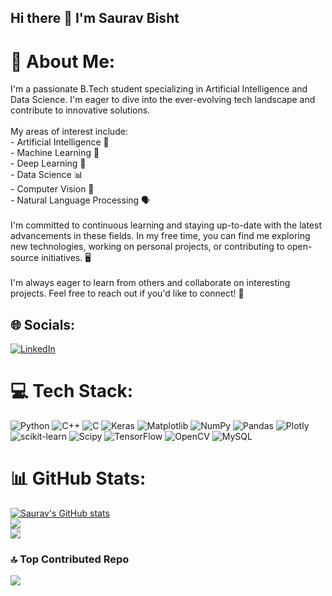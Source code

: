 ## Hi there 👋 I'm Saurav Bisht

<!--
**Saurav0129/Saurav0129** is a ✨ _special_ ✨ repository because its `README.md` (this file) appears on your GitHub profile.

Here are some ideas to get you started:

- 🔭 I’m currently working on ...
- 🌱 I’m currently learning ...
- 👯 I’m looking to collaborate on ...
- 🤔 I’m looking for help with ...
- 💬 Ask me about ...
- 📫 How to reach me: ...
- 😄 Pronouns: ...
- ⚡ Fun fact: ...
-->
# 💫 About Me:
I'm a passionate B.Tech student specializing in Artificial Intelligence and Data Science. I'm eager to dive into the ever-evolving tech landscape and contribute to innovative solutions.<br><br>My areas of interest include:<br>- Artificial Intelligence 🤖<br>- Machine Learning 🧠<br>- Deep Learning 🧠<br>- Data Science 📊<br>- Computer Vision 👀<br>- Natural Language Processing 🗣️<br><br>I'm committed to continuous learning and staying up-to-date with the latest advancements in these fields. In my free time, you can find me exploring new technologies, working on personal projects, or contributing to open-source initiatives. 🖥️<br><br>I'm always eager to learn from others and collaborate on interesting projects. Feel free to reach out if you'd like to connect! 👋


## 🌐 Socials:
[![LinkedIn](https://img.shields.io/badge/LinkedIn-%230077B5.svg?logo=linkedin&logoColor=white)](https://linkedin.com/in/https://www.linkedin.com/in/saurav-bisht-b47506233/) 

# 💻 Tech Stack:
![Python](https://img.shields.io/badge/python-3670A0?style=for-the-badge&logo=python&logoColor=ffdd54) ![C++](https://img.shields.io/badge/c++-%2300599C.svg?style=for-the-badge&logo=c%2B%2B&logoColor=white)  ![C](https://img.shields.io/badge/c-%2300599C.svg?style=for-the-badge&logo=c&logoColor=white)  ![Keras](https://img.shields.io/badge/Keras-%23D00000.svg?style=for-the-badge&logo=Keras&logoColor=white) ![Matplotlib](https://img.shields.io/badge/Matplotlib-%23ffffff.svg?style=for-the-badge&logo=Matplotlib&logoColor=black) ![NumPy](https://img.shields.io/badge/numpy-%23013243.svg?style=for-the-badge&logo=numpy&logoColor=white) ![Pandas](https://img.shields.io/badge/pandas-%23150458.svg?style=for-the-badge&logo=pandas&logoColor=white) ![Plotly](https://img.shields.io/badge/Plotly-%233F4F75.svg?style=for-the-badge&logo=plotly&logoColor=white) ![scikit-learn](https://img.shields.io/badge/scikit--learn-%23F7931E.svg?style=for-the-badge&logo=scikit-learn&logoColor=white) ![Scipy](https://img.shields.io/badge/SciPy-%230C55A5.svg?style=for-the-badge&logo=scipy&logoColor=%white) ![TensorFlow](https://img.shields.io/badge/TensorFlow-%23FF6F00.svg?style=for-the-badge&logo=TensorFlow&logoColor=white) ![OpenCV](https://img.shields.io/badge/opencv-%23white.svg?style=for-the-badge&logo=opencv&logoColor=white) ![MySQL](https://img.shields.io/badge/mysql-4479A1.svg?style=for-the-badge&logo=mysql&logoColor=white)
# 📊 GitHub Stats:
[![Saurav's GitHub stats](https://github-readme-stats.vercel.app/api?username=Saurav0129&theme=dark)](https://github.com/Saurav0129/github-readme-stats)<br/>
![](https://github-readme-streak-stats.herokuapp.com/?user=Saurav0129&theme=dark&hide_border=false)<br/>
![](https://github-readme-stats.vercel.app/api/top-langs/?username=Saurav0129&theme=dark&hide_border=false&include_all_commits=true&count_private=false&layout=compact)

### 🔝 Top Contributed Repo
![](https://github-contributor-stats.vercel.app/api?username=Saurav0129&limit=5&theme=onedark&combine_all_yearly_contributions=true)

<!-- Proudly created with GPRM ( https://gprm.itsvg.in ) -->
